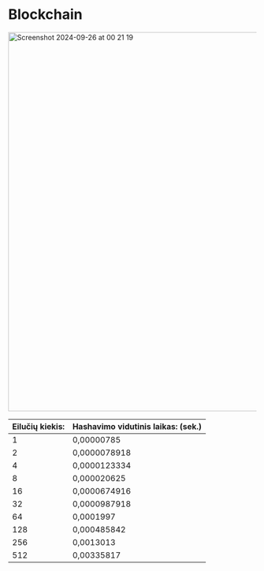 # Blockchain
<img width="769" alt="Screenshot 2024-09-26 at 00 21 19" src="https://github.com/user-attachments/assets/04a2c4c5-3631-43a3-947e-446e6b815d46">

| Eilučių kiekis:  | Hashavimo vidutinis laikas: (sek.) |
|----------------|------------------------------|
| 1 | 0,00000785 |
| 2 | 0,0000078918 |
| 4 | 0,0000123334 |
| 8 | 0,000020625 |
| 16 | 0,0000674916 |
| 32 | 0,0000987918 |
| 64 | 0,0001997 |
| 128 | 0,000485842 |
| 256 | 0,0013013 |
| 512 | 0,00335817 | 
